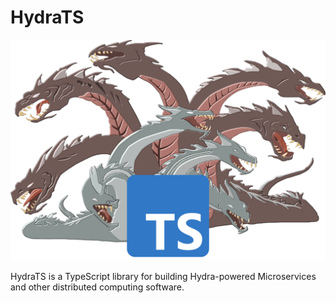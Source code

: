 # HydraTS

![logo](./assets/hydraTS-logo.png)

HydraTS is a TypeScript library for building Hydra-powered Microservices and other distributed computing software.

